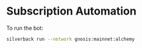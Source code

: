 # Subscription Automation

To run the bot:

```bash
silverback run --network gnosis:mainnet:alchemy
```
